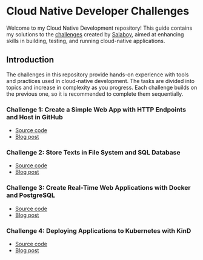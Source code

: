 # Cloud Native Developer Challenges

Welcome to my Cloud Native Development repository! This guide contains my solutions to the [challenges](https://github.com/salaboy/cloud-native-dev) created by [Salaboy](https://www.salaboy.com/about/), aimed at enhancing skills in building, testing, and running cloud-native applications.

## Introduction
The challenges in this repository provide hands-on experience with tools and practices used in cloud-native development. The tasks are divided into topics and increase in complexity as you progress. Each challenge builds on the previous one, so it is recommended to complete them sequentially.

### Challenge 1: Create a Simple Web App with HTTP Endpoints and Host in GitHub
- [Source code](https://github.com/juliafmorgado/cloudnative-dev/tree/main/challenge-1)
- [Blog post](https://www.juliafmorgado.com/posts/challenge-1-create-simple-web-app-http-endpoints-host-github)

### Challenge 2: Store Texts in File System and SQL Database
- [Source code](https://github.com/juliafmorgado/cloudnative-dev/tree/main/challenge-2)
- [Blog post](https://www.juliafmorgado.com/posts/challenge-2-application-persistence-with-fs-sql-db/)

### Challenge 3: Create Real-Time Web Applications with Docker and PostgreSQL
- [Source code](https://github.com/juliafmorgado/cloudnative-dev/tree/main/challenge-3)
- [Blog post](https://www.juliafmorgado.com/posts/challenge-3-creating-real-time-web-applications-with-docker-and-postgresql/)

### Challenge 4: Deploying Applications to Kubernetes with KinD
- [Source code](https://github.com/juliafmorgado/cloudnative-dev/tree/main/challenge-4)
- [Blog post](https://www.juliafmorgado.com/posts/challenge-4-getting-your-app-to-kubernetes-with-kind/)